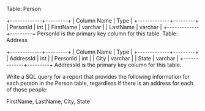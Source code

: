 Table: Person

+-------------+---------+
| Column Name | Type |
+-------------+---------+
| PersonId | int |
| FirstName | varchar |
| LastName | varchar |
+-------------+---------+
PersonId is the primary key column for this table.
Table: Address

+-------------+---------+
| Column Name | Type |
+-------------+---------+
| AddressId | int |
| PersonId | int |
| City | varchar |
| State | varchar |
+-------------+---------+
AddressId is the primary key column for this table.

Write a SQL query for a report that provides the following information for each person in the Person table, regardless if there is an address for each of those people:

FirstName, LastName, City, State
